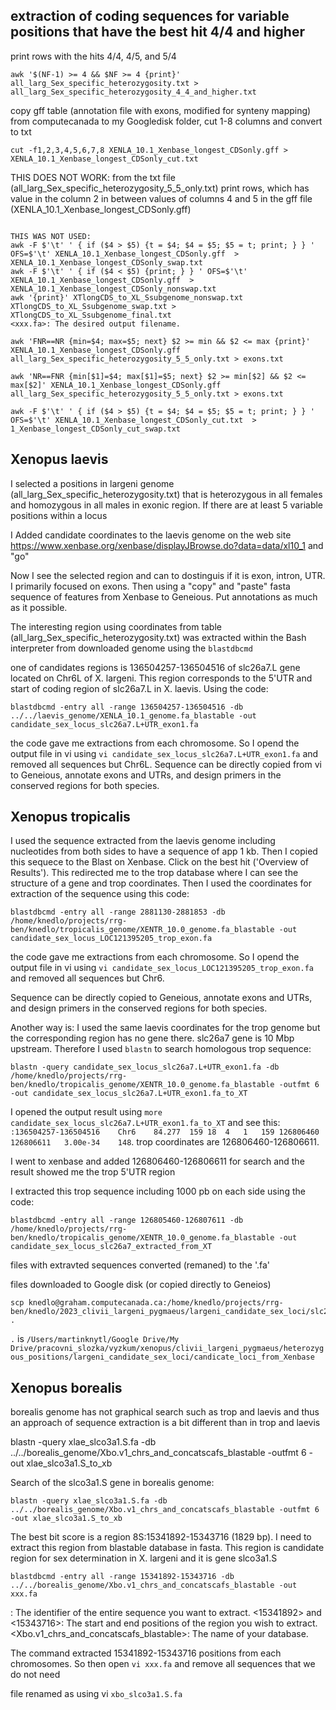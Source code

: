 ## extraction of coding sequences for variable positions that have the best hit 4/4 and higher

print rows with the hits 4/4, 4/5, and 5/4

```
awk '$(NF-1) >= 4 && $NF >= 4 {print}' all_larg_Sex_specific_heterozygosity.txt > all_larg_Sex_specific_heterozygosity_4_4_and_higher.txt
```

copy gff table (annotation file with exons, modified for synteny mapping) from computecanada to my Googledisk folder, cut 1-8 columns and convert to txt

```
cut -f1,2,3,4,5,6,7,8 XENLA_10.1_Xenbase_longest_CDSonly.gff > XENLA_10.1_Xenbase_longest_CDSonly_cut.txt
```

THIS DOES NOT WORK: from the txt file (all_larg_Sex_specific_heterozygosity_5_5_only.txt) print rows, which has value in the column 2 in between values of columns 4 and 5 in the gff file (XENLA_10.1_Xenbase_longest_CDSonly.gff)
```

THIS WAS NOT USED:
awk -F $'\t' ' { if ($4 > $5) {t = $4; $4 = $5; $5 = t; print; } } ' OFS=$'\t' XENLA_10.1_Xenbase_longest_CDSonly.gff  > XENLA_10.1_Xenbase_longest_CDSonly_swap.txt
awk -F $'\t' ' { if ($4 < $5) {print; } } ' OFS=$'\t' XENLA_10.1_Xenbase_longest_CDSonly.gff  > XENLA_10.1_Xenbase_longest_CDSonly_nonswap.txt
awk '{print}' XTlongCDS_to_XL_Ssubgenome_nonswap.txt XTlongCDS_to_XL_Ssubgenome_swap.txt > XTlongCDS_to_XL_Ssubgenome_final.txt
<xxx.fa>: The desired output filename.

awk 'FNR==NR {min=$4; max=$5; next} $2 >= min && $2 <= max {print}' XENLA_10.1_Xenbase_longest_CDSonly.gff all_larg_Sex_specific_heterozygosity_5_5_only.txt > exons.txt

awk 'NR==FNR {min[$1]=$4; max[$1]=$5; next} $2 >= min[$2] && $2 <= max[$2]' XENLA_10.1_Xenbase_longest_CDSonly.gff all_larg_Sex_specific_heterozygosity_5_5_only.txt > exons.txt

awk -F $'\t' ' { if ($4 > $5) {t = $4; $4 = $5; $5 = t; print; } } ' OFS=$'\t' XENLA_10.1_Xenbase_longest_CDSonly_cut.txt  > 1_Xenbase_longest_CDSonly_cut_swap.txt
```

## Xenopus laevis

I selected a positions in largeni genome (all_larg_Sex_specific_heterozygosity.txt) that is heterozygous in all females and homozygous in all males in exonic region. If there are at least 5 variable positions within a locus

I Added candidate coordinates to the laevis genome on the web site https://www.xenbase.org/xenbase/displayJBrowse.do?data=data/xl10_1 and "go"

Now I see the selected region and can to dostinguis if it is exon, intron, UTR. I primarily focused on exons. Then using a "copy" and "paste" fasta sequence of features from Xenbase to Geneious. Put annotations as much as it possible.

The interesting region using coordinates from table (all_larg_Sex_specific_heterozygosity.txt) was extracted within the Bash interpreter from downloaded genome using the `blastdbcmd` 

one of candidates regions is 136504257-136504516 of slc26a7.L gene located on Chr6L of X. largeni. This region corresponds to the 5'UTR and start of coding region of slc26a7.L in X. laevis. Using the code:

```
blastdbcmd -entry all -range 136504257-136504516 -db ../../laevis_genome/XENLA_10.1_genome.fa_blastable -out candidate_sex_locus_slc26a7.L+UTR_exon1.fa
```

the code gave me extractions from each chromosome. So I opend the output file in vi using `vi candidate_sex_locus_slc26a7.L+UTR_exon1.fa` and removed all sequences but Chr6L. Sequence can be directly copied from vi to Geneious, annotate exons and UTRs, and design primers in the conserved regions for both species.

## Xenopus tropicalis

I used the sequence extracted from the laevis genome including nucleotides from both sides to have a sequence of app 1 kb. Then I copied this sequece to the Blast on Xenbase. Click on the best hit ('Overview of Results'). This redirected me to the trop database where I can see the structure of a gene and trop coordinates. Then I used the coordinates for extraction of the sequence using this code:

```
blastdbcmd -entry all -range 2881130-2881853 -db /home/knedlo/projects/rrg-ben/knedlo/tropicalis_genome/XENTR_10.0_genome.fa_blastable -out candidate_sex_locus_LOC121395205_trop_exon.fa
```

the code gave me extractions from each chromosome. So I opend the output file in vi using `vi candidate_sex_locus_LOC121395205_trop_exon.fa` and removed all sequences but Chr6.

Sequence can be directly copied to Geneious, annotate exons and UTRs, and design primers in the conserved regions for both species.


Another way is:
I used the same laevis coordinates for the trop genome but the corresponding region has no gene there. slc26a7 gene is 10 Mbp upstream. Therefore I used `blastn` to search homologous trop sequence:

```
blastn -query candidate_sex_locus_slc26a7.L+UTR_exon1.fa -db /home/knedlo/projects/rrg-ben/knedlo/tropicalis_genome/XENTR_10.0_genome.fa_blastable -outfmt 6 -out candidate_sex_locus_slc26a7.L+UTR_exon1.fa_to_XT
```

I opened the output result using `more candidate_sex_locus_slc26a7.L+UTR_exon1.fa_to_XT` and see this: `:136504257-136504516	Chr6	84.277	159	18	4	1	159	126806460	126806611	3.00e-34	148`. trop coordinates are 126806460-126806611.

I went to xenbase and added 126806460-126806611 for search and the result showed me the trop 5'UTR region

I extracted this trop sequence including 1000 pb on each side using the code:

```
blastdbcmd -entry all -range 126805460-126807611 -db /home/knedlo/projects/rrg-ben/knedlo/tropicalis_genome/XENTR_10.0_genome.fa_blastable -out candidate_sex_locus_slc26a7_extracted_from_XT
```

files with extravted sequences converted (remaned) to the '.fa' 

files downloaded to Google disk (or copied directly to Geneios)

```
scp knedlo@graham.computecanada.ca:/home/knedlo/projects/rrg-ben/knedlo/2023_clivii_largeni_pygmaeus/largeni_candidate_sex_loci/slc26a7/ .
```

`.` is `/Users/martinknytl/Google Drive/My Drive/pracovni_slozka/vyzkum/xenopus/clivii_largeni_pygmaeus/heterozygous_positions/largeni_candidate_sex_loci/candicate_loci_from_Xenbase`

## Xenopus borealis

borealis genome has not graphical search such as trop and laevis and thus an approach of sequence extraction is a bit different than in trop and laevis

blastn -query xlae_slco3a1.S.fa -db ../../borealis_genome/Xbo.v1_chrs_and_concatscafs_blastable -outfmt 6 -out xlae_slco3a1.S_to_xb

Search of the slco3a1.S gene in borealis genome:

```
blastn -query xlae_slco3a1.S.fa -db ../../borealis_genome/Xbo.v1_chrs_and_concatscafs_blastable -outfmt 6 -out xlae_slco3a1.S_to_xb
```

The best bit score is a region 8S:15341892-15343716 (1829 bp). I need to extract this region from blastable database in fasta. This region is candidate region for sex determination in X. largeni and it is gene slco3a1.S

```
blastdbcmd -entry all -range 15341892-15343716 -db ../../borealis_genome/Xbo.v1_chrs_and_concatscafs_blastable -out xxx.fa
```

<all>: The identifier of the entire sequence you want to extract.
<15341892> and <15343716>: The start and end positions of the region you wish to extract.
<Xbo.v1_chrs_and_concatscafs_blastable>: The name of your database.

The command extracted 15341892-15343716 positions from each chromosomes. So then open `vi xxx.fa` and remove all sequences that we do not need

file renamed as using vi `xbo_slco3a1.S.fa`
